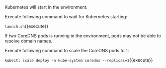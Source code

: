 Kubernetes will start in the environment.

Execute following command to wait for Kubernetes starting:

`launch.sh`{{execute}}

If two CoreDNS pods is running in the environment, pods may not be able to resolve domain names.

Execute following command to scale the CoreDNS pods to 1:

`kubectl scale deploy -n kube-system coredns --replicas=1`{{execute}}
